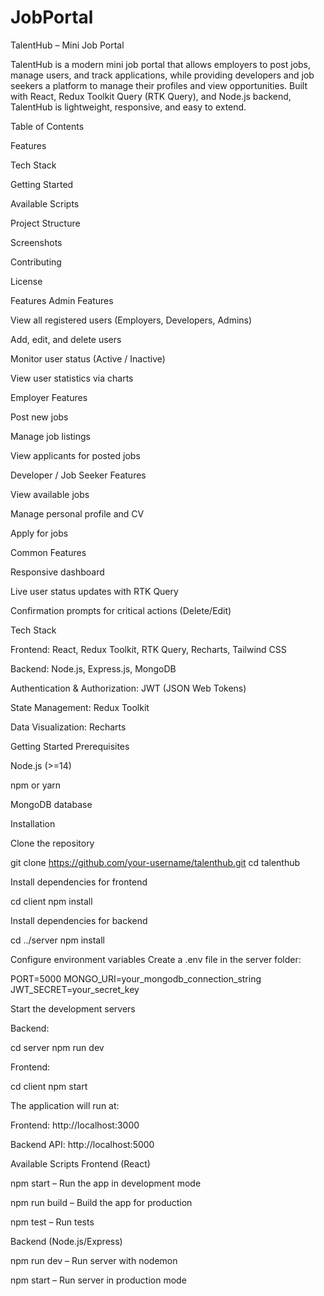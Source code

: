 # JobPortal
TalentHub – Mini Job Portal

TalentHub is a modern mini job portal that allows employers to post jobs, manage users, and track applications, while providing developers and job seekers a platform to manage their profiles and view opportunities. Built with React, Redux Toolkit Query (RTK Query), and Node.js backend, TalentHub is lightweight, responsive, and easy to extend.

Table of Contents

Features

Tech Stack

Getting Started

Available Scripts

Project Structure

Screenshots

Contributing

License

Features
Admin Features

View all registered users (Employers, Developers, Admins)

Add, edit, and delete users

Monitor user status (Active / Inactive)

View user statistics via charts

Employer Features

Post new jobs

Manage job listings

View applicants for posted jobs


Developer / Job Seeker Features

View available jobs

Manage personal profile and CV

Apply for jobs

Common Features

Responsive dashboard

Live user status updates with RTK Query

Confirmation prompts for critical actions (Delete/Edit)

Tech Stack

Frontend: React, Redux Toolkit, RTK Query, Recharts, Tailwind CSS

Backend: Node.js, Express.js, MongoDB

Authentication & Authorization: JWT (JSON Web Tokens)

State Management: Redux Toolkit

Data Visualization: Recharts

Getting Started
Prerequisites

Node.js (>=14)

npm or yarn

MongoDB database

Installation

Clone the repository

git clone https://github.com/your-username/talenthub.git
cd talenthub


Install dependencies for frontend

cd client
npm install


Install dependencies for backend

cd ../server
npm install


Configure environment variables
Create a .env file in the server folder:

PORT=5000
MONGO_URI=your_mongodb_connection_string
JWT_SECRET=your_secret_key


Start the development servers

Backend:

cd server
npm run dev


Frontend:

cd client
npm start


The application will run at:

Frontend: http://localhost:3000

Backend API: http://localhost:5000

Available Scripts
Frontend (React)

npm start – Run the app in development mode

npm run build – Build the app for production

npm test – Run tests

Backend (Node.js/Express)

npm run dev – Run server with nodemon

npm start – Run server in production mode